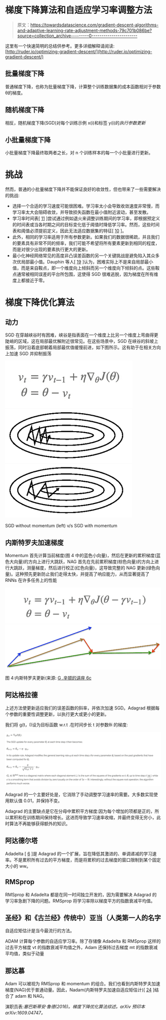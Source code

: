 # 梯度下降算法和自适应学习率调整方法

> 原文：<https://towardsdatascience.com/gradient-descent-algorithms-and-adaptive-learning-rate-adjustment-methods-79c701b086be?source=collection_archive---------0----------------------->

这里有一个快速简明的总结供参考。更多详细解释请阅读:[http://ruder.io/optimizing-gradient-descent/](http://ruder.io/optimizing-gradient-descent/)

## 批量梯度下降

普通梯度下降，也称为批量梯度下降，计算整个训练数据集的成本函数相对于参数θ的梯度。

## 随机梯度下降

相反，随机梯度下降(SGD)对每个训练示例 x(i)和标签 y(i)的*执行参数更新*

## 小批量梯度下降

小批量梯度下降最终取两者之长，对 n 个训练样本的每一个小批量进行更新。

# 挑战

然而，普通的小批量梯度下降并不能保证良好的收敛性，但也带来了一些需要解决的挑战:

*   选择一个合适的学习速度可能很困难。学习率太小会导致收敛速度非常慢，而学习率太大会阻碍收敛，并导致损失函数在最小值附近波动，甚至发散。
*   学习率时间表[ [11](http://ruder.io/optimizing-gradient-descent/index.html#fn:11) ]尝试通过例如退火来调整训练期间的学习率，即根据预定义的时间表或当各时期之间的目标变化低于阈值时降低学习率。然而，这些时间表和阈值必须提前定义，因此无法适应数据集的特征[ [10](http://ruder.io/optimizing-gradient-descent/index.html#fn:10) ]。
*   此外，相同的学习率适用于所有参数更新。如果我们的数据很稀疏，并且我们的要素具有非常不同的频率，我们可能不希望将所有要素更新到相同的程度，而是对很少出现的要素执行更大的更新。
*   最小化神经网络常见的高度非凸误差函数的另一个关键挑战是避免陷入其众多次优局部最小值。Dauphin 等人[ [19](http://ruder.io/optimizing-gradient-descent/index.html#fn:19) ]认为，困难实际上不是来自局部最小值，而是来自鞍点，即一个维度向上倾斜而另一个维度向下倾斜的点。这些鞍点通常被相同误差的平台所包围，这使得 SGD 很难逃脱，因为梯度在所有维度上都接近于零。

# 梯度下降优化算法

## 动力

SGD 在穿越峡谷时有困难，峡谷是指表面在一个维度上比另一个维度上弯曲得更陡峭的区域，这在局部最优解附近很常见。在这些场景中，SGD 在峡谷的斜坡上振荡，同时沿着底部朝着局部最优值缓慢前进，如下图所示。这有助于在相关方向上加速 SGD 并抑制振荡

![](img/579c02695d17a4df69b12cbd7eec681a.png)![](img/8e5983a89324fef60a7ef88d21ff12b4.png)![](img/55b03c9d9baa2b63dec9473f773b2a1c.png)

SGD without momentum (left) v/s SGD with momentum

## 内斯特罗夫加速梯度

Momentum 首先计算当前梯度(图 4 中的蓝色小向量)，然后在更新的累积梯度(蓝色大向量)的方向上进行大跳跃，NAG 首先在先前累积梯度(棕色向量)的方向上进行大跳跃，测量梯度，然后进行校正(红色向量)，这导致完整的 NAG 更新(绿色向量)。这种预先更新防止我们走得太快，并提高了响应能力，从而显著提高了 RNNs 在许多任务上的性能

![](img/10185514e62cb89b38f8133b87d88552.png)![](img/369dd8971381ec485eae9256a3f76d89.png)

图 4:内斯特罗夫更新(来源: [G .辛顿的讲座 6c](http://www.cs.toronto.edu/~tijmen/csc321/slides/lecture_slides_lec6.pdf)

## 阿达格拉德

上述方法使更新适应我们的误差函数的斜率，并依次加速 SGD。Adagrad 根据每个参数的重要性调整更新，以执行更大或更小的更新。

我们将 g(t，I)设为目标函数 w.r.t .在时间步长 t 对参数θi 的梯度:

![](img/be4a34dc6d68df967ebed6c380ede38f.png)

Adagrad 的一个主要好处是，它消除了手动调整学习速率的需要。大多数实现使用默认值 0.01，并保持不变。

Adagrad 的主要缺点是它在分母中累积平方梯度:因为每个增加的项都是正的，所以累积和在训练期间保持增长。这进而导致学习速率收缩，并最终变得无穷小，此时算法不再能够获得额外的知识。

## 阿达德尔塔

Adadelta [ [6](http://ruder.io/optimizing-gradient-descent/index.html#fn:6) ]是 Adagrad 的一个扩展，旨在降低其激进的、单调递减的学习速率。不是累积所有过去的平方梯度，而是将累积的过去梯度的窗口限制到某个固定大小的 ww。

## RMSprop

RMSprop 和 Adadelta 都是在同一时间独立开发的，因为需要解决 Adagrad 的学习率急剧下降的问题。RMSprop 将学习率除以梯度平方的指数衰减平均值。

## 圣经》和《古兰经》传统中）亚当（人类第一人的名字

自适应矩估计是当今最流行的方法。

ADAM 计算每个参数的自适应学习率。除了存储像 Adadelta 和 RMSprop 这样的过去平方梯度 vt 的指数衰减平均值之外，Adam 还保持过去梯度 mt 的指数衰减平均值，类似于动量

## 那达慕

Adam 可以被视为 RMSprop 和 momentum 的组合。我们也看到内斯特罗夫加速梯度(NAG)优于普通动量。因此，Nadam(内斯特罗夫加速自适应矩估计)[ [24](http://ruder.io/optimizing-gradient-descent/index.html#fn:24) ]结合了 adam 和 NAG。

演职员表:*塞巴斯蒂安·鲁德(2016)。梯度下降优化算法综述。arXiv 预印本 arXiv:1609.04747。*